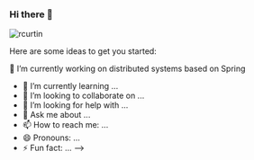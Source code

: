 ### Hi there 👋

<p align="left"> <img
src=https://github-readme-stats.vercel.app/api?username=S-kwen&show_icons=true&hide_rank=true
alt=rcurtin /> </p>

Here are some ideas to get you started:

 🔭 I’m currently working on distributed systems based on Spring
- 🌱 I’m currently learning ...
- 👯 I’m looking to collaborate on ...
- 🤔 I’m looking for help with ...
- 💬 Ask me about ...
- 📫 How to reach me: ...
- 😄 Pronouns: ...
- ⚡ Fun fact: ...
-->
